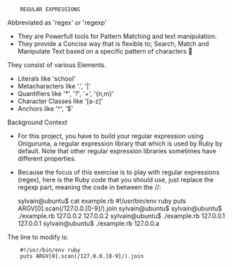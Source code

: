 		REGULAR EXPRESSIONS

Abbreviated as 'regex' or 'regexp'

- They are Powerfull tools for Pattern Matching and text manipulation.
- They provide a Concise way that is flexible to; Search, Match and Manipulate Text based on a specific pattern of characters 📄

They consist of various Elements.

- Literals like 'school'
- Metacharacters like '.', '|' 
- Quantifiers like '*', '?', '+', '{n,m}'
- Character Classes like '[a-z]'
- Anchors like '^', '$'


Background Context


- For this project, you have to build your regular expression using Oniguruma, a regular expression library that which is used by Ruby by default. Note that other regular expression libraries sometimes have different properties.

- Because the focus of this exercise is to play with regular expressions (regex), here is the Ruby code that you should use, just replace the regexp part, meaning the code in between the //:

	

	sylvain@ubuntu$ cat example.rb
	#!/usr/bin/env ruby
	puts ARGV[0].scan(/127.0.0.[0-9]/).join
	sylvain@ubuntu$
	sylvain@ubuntu$ ./example.rb 127.0.0.2
	127.0.0.2
	sylvain@ubuntu$ ./example.rb 127.0.0.1
	127.0.0.1
	sylvain@ubuntu$ ./example.rb 127.0.0.a

The line to modify is:

		#!/usr/bin/env ruby
		puts ARGV[0].scan(/127.0.0.[0-9]/).join
